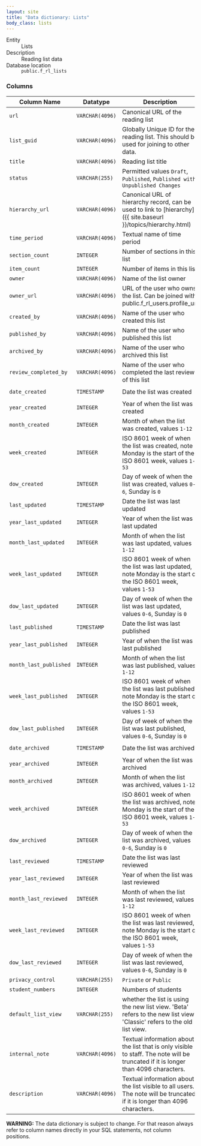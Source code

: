 ```yaml
---
layout: site
title: "Data dictionary: Lists"
body_class: lists
---
```


<dl>
  <dt>Entity</dt>
  <dd>Lists</dd>

  <dt>Description</dt>
  <dd>Reading list data</dd>

  <dt>Database location</dt>
  <dd><code>public.f_rl_lists</code></dd>
</dl>

### Columns

| Column Name | Datatype | Description | Example
| --- | --- | --- | --- |
| `url` | `VARCHAR(4096)` | Canonical URL of the reading list |
| `list_guid` | `VARCHAR(4096)` | Globally Unique ID for the reading list. This should be used for joining to other data. | `DE53F159-8AE9-F8D4-6518-263DED7D56E9` |
| `title` | `VARCHAR(4096)` | Reading list title |
| `status` | `VARCHAR(255)` | Permitted values `Draft`, `Published`, `Published with Unpublished Changes` | `Draft`
| `hierarchy_url` | `VARCHAR(4096)` | Canonical URL of hierarchy record, can be used to link to [hierarchy]({{ site.baseurl }}/topics/hierarchy.html) |
| `time_period` | `VARCHAR(4096)` | Textual name of time period | `Autumn Term 18`
| `section_count` | `INTEGER` | Number of sections in this list | `23`
| `item_count` | `INTEGER` | Number of items in this list | `170`
| `owner` | `VARCHAR(4096)` | Name of the list owner |
| `owner_url` | `VARCHAR(4096)` | URL of the user who owns the list. Can be joined with public.f_rl_users.profile_url |
| `created_by` | `VARCHAR(4096)` | Name of the user who created this list |
| `published_by` | `VARCHAR(4096)` | Name of the user who published this list |
| `archived_by` | `VARCHAR(4096)` | Name of the user who archived this list |
| `review_completed_by` | `VARCHAR(4096)` | Name of the user who completed the last review of this list |
| `date_created` | `TIMESTAMP` | Date the list was created | `2016-01-12 00:00:00.0`
| `year_created` | `INTEGER` | Year of when the list was created | `2018`
| `month_created` | `INTEGER` | Month of when the list was created, values `1-12` | `12`
| `week_created` | `INTEGER` | ISO 8601 week of when the list was created, note Monday is the start of the ISO 8601 week, values `1-53` | `52`
| `dow_created` | `INTEGER` | Day of week of when the list was created, values `0-6`, Sunday is `0` | 5
| `last_updated` | `TIMESTAMP` | Date the list was last updated | `2016-01-12 00:00:00.0`
| `year_last_updated` | `INTEGER` | Year of when the list was last updated | `2018`
| `month_last_updated` | `INTEGER` | Month of when the list was last updated, values `1-12` | `12`
| `week_last_updated` | `INTEGER` | ISO 8601 week of when the list was last updated, note Monday is the start of the ISO 8601 week, values `1-53` | `52`
| `dow_last_updated` | `INTEGER` | Day of week of when the list was last updated, values `0-6`, Sunday is `0` | 5
| `last_published` | `TIMESTAMP` | Date the list was last published | `2016-01-12 00:00:00.0`
| `year_last_published` | `INTEGER` | Year of when the list was last published | `2018`
| `month_last_published` | `INTEGER` | Month of when the list was last published, values `1-12` | `12`
| `week_last_published` | `INTEGER` | ISO 8601 week of when the list was last published, note Monday is the start of the ISO 8601 week, values `1-53` | `52`
| `dow_last_published` | `INTEGER` | Day of week of when the list was last published, values `0-6`, Sunday is `0` | 5
| `date_archived` | `TIMESTAMP` | Date the list was archived | `2016-01-12 00:00:00.0`
| `year_archived` | `INTEGER` | Year of when the list was archived | `2018`
| `month_archived` | `INTEGER` | Month of when the list was archived, values `1-12` | `12`
| `week_archived` | `INTEGER` | ISO 8601 week of when the list was archived, note Monday is the start of the ISO 8601 week, values `1-53` | `52`
| `dow_archived` | `INTEGER` | Day of week of when the list was archived, values `0-6`, Sunday is `0` | 5
| `last_reviewed` | `TIMESTAMP` | Date the list was last reviewed | `2016-01-12 00:00:00.0`
| `year_last_reviewed` | `INTEGER` | Year of when the list was last reviewed | `2018`
| `month_last_reviewed` | `INTEGER` | Month of when the list was last reviewed, values `1-12` | `12`
| `week_last_reviewed` | `INTEGER` | ISO 8601 week of when the list was last reviewed, note Monday is the start of the ISO 8601 week, values `1-53` | `52`
| `dow_last_reviewed` | `INTEGER` | Day of week of when the list was last reviewed, values `0-6`, Sunday is `0` | 5
| `privacy_control` | `VARCHAR(255)` | `Private` or `Public` | `Public`
| `student_numbers` | `INTEGER` | Numbers of students | `84`
| `default_list_view` | `VARCHAR(255)` | whether the list is using the new list view. 'Beta' refers to the new list view. 'Classic' refers to the old list view. | `Beta is default`
| `internal_note` | `VARCHAR(4096)` | Textual information about the list that is only visible to staff. The note will be truncated if it is longer than 4096 characters. | `example note for staff` |
| `description` | `VARCHAR(4096)` | Textual information about the list visible to all users. The note will be truncated if it is longer than 4096 characters. | `example note` |

**WARNING:** The data dictionary is subject to change. For that reason always refer to column names directly in your SQL statements, not column positions.
